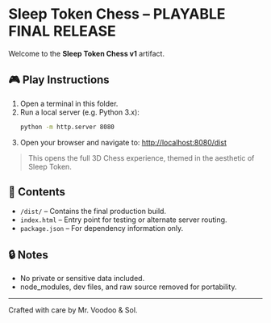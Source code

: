 # Sleep Token Chess – PLAYABLE FINAL RELEASE

Welcome to the **Sleep Token Chess v1** artifact.

## 🎮 Play Instructions
1. Open a terminal in this folder.
2. Run a local server (e.g. Python 3.x):
   ```bash
   python -m http.server 8080
   ```
3. Open your browser and navigate to:
   [http://localhost:8080/dist](http://localhost:8080/dist)

> This opens the full 3D Chess experience, themed in the aesthetic of Sleep Token.

## 📁 Contents
- `/dist/` – Contains the final production build.
- `index.html` – Entry point for testing or alternate server routing.
- `package.json` – For dependency information only.

## 🔒 Notes
- No private or sensitive data included.
- node_modules, dev files, and raw source removed for portability.

---
Crafted with care by Mr. Voodoo & Sol.

